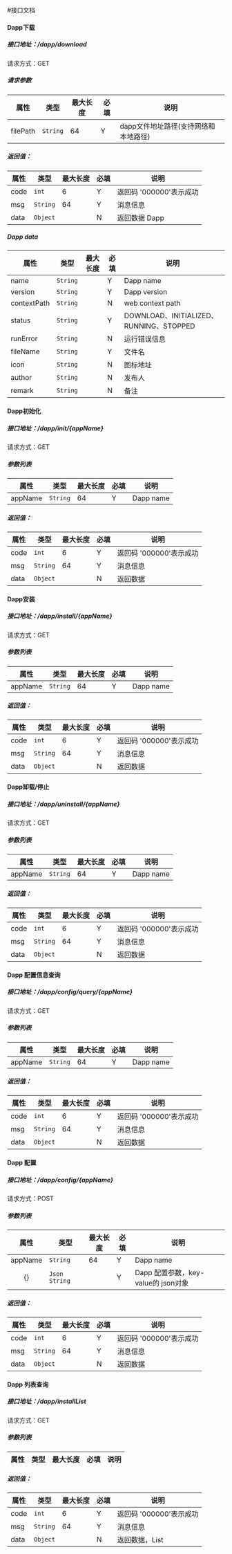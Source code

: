 #接口文档

#### Dapp下载
##### 接口地址：/dapp/download
请求方式：GET
##### 请求参数

| 属性            | 类型            | 最大长度 | 必填 | 说明                           |
| -------------  | -------------   | -------- | ---- | -------------------------------- |
| filePath       | `String`        | 64       | Y    | dapp文件地址路径(支持网络和本地路径)

##### 返回值：

| 属性            | 类型            | 最大长度 | 必填 | 说明                           |
| -------------  | -------------   | -------- | ---- | -------------------------------- |
| code           | `int`           | 6        | Y    | 返回码 '000000'表示成功
| msg            | `String`        | 64       | Y    | 消息信息
| data           | `Object`        |          | N    | 返回数据 Dapp

##### Dapp data
| 属性          | 类型          | 最大长度 | 必填 | 说明                           |
| ------------- | ------------- | -------- | ---- | ------------------------------ |
| name          | `String`      |          | Y    | Dapp name
| version       | `String`      |          | Y    | Dapp version
| contextPath   | `String`      |          | N    | web context path
| status        | `String`      |          | Y    | DOWNLOAD、INITIALIZED、RUNNING、STOPPED
| runError      | `String`      |          | N    | 运行错误信息
| fileName      | `String`      |          | Y    | 文件名
| icon          | `String`      |          | N    | 图标地址
| author        | `String`      |          | N    | 发布人
| remark        | `String`      |          | N    | 备注


#### Dapp初始化
##### 接口地址：/dapp/init/{appName}
请求方式：GET
##### 参数列表

|     属性     | 类型     | 最大长度 | 必填 | 说明                                              |
| :----------: | -------- | -------- | ---- | ------------------------------------------------- |
| appName        | `String`        | 64       | Y    | Dapp name

##### 返回值：

| 属性            | 类型            | 最大长度 | 必填 | 说明                           |
| -------------  | -------------   | -------- | ---- | -------------------------------- |
| code           | `int`           | 6        | Y    | 返回码 '000000'表示成功
| msg            | `String`        | 64       | Y    | 消息信息
| data           | `Object`        |          | N    | 返回数据


#### Dapp安装
##### 接口地址：/dapp/install/{appName}
请求方式：GET
##### 参数列表

|     属性     | 类型     | 最大长度 | 必填 | 说明                                              |
| :----------: | -------- | -------- | ---- | ------------------------------------------------- |
| appName        | `String`        | 64       | Y    | Dapp name

##### 返回值：

| 属性            | 类型            | 最大长度 | 必填 | 说明                           |
| -------------  | -------------   | -------- | ---- | -------------------------------- |
| code           | `int`           | 6        | Y    | 返回码 '000000'表示成功
| msg            | `String`        | 64       | Y    | 消息信息
| data           | `Object`        |          | N    | 返回数据



#### Dapp卸载/停止
##### 接口地址：/dapp/uninstall/{appName}
请求方式：GET
##### 参数列表

|     属性     | 类型     | 最大长度 | 必填 | 说明                                              |
| :----------: | -------- | -------- | ---- | ------------------------------------------------- |
| appName        | `String`        | 64       | Y    | Dapp name

##### 返回值：

| 属性            | 类型            | 最大长度 | 必填 | 说明                           |
| -------------  | -------------   | -------- | ---- | -------------------------------- |
| code           | `int`           | 6        | Y    | 返回码 '000000'表示成功
| msg            | `String`        | 64       | Y    | 消息信息
| data           | `Object`        |          | N    | 返回数据



#### Dapp 配置信息查询
##### 接口地址：/dapp/config/query/{appName}
请求方式：GET
##### 参数列表

|     属性     | 类型     | 最大长度 | 必填 | 说明                                              |
| :----------: | -------- | -------- | ---- | ------------------------------------------------- |
| appName        | `String`        | 64       | Y    | Dapp name

##### 返回值：

| 属性            | 类型            | 最大长度 | 必填 | 说明                           |
| -------------  | -------------   | -------- | ---- | -------------------------------- |
| code           | `int`           | 6        | Y    | 返回码 '000000'表示成功
| msg            | `String`        | 64       | Y    | 消息信息
| data           | `Object`        |          | N    | 返回数据


#### Dapp 配置
##### 接口地址：/dapp/config/{appName}
请求方式：POST
##### 参数列表

|     属性     | 类型     | 最大长度 | 必填 | 说明                                              |
| :----------: | -------- | -------- | ---- | ------------------------------------------------- |
| appName        | `String`        | 64       | Y    | Dapp name
| {}             | `Json String`   |          | Y    | Dapp 配置参数，key-value的 json对象

##### 返回值：

| 属性            | 类型            | 最大长度 | 必填 | 说明                           |
| -------------  | -------------   | -------- | ---- | -------------------------------- |
| code           | `int`           | 6        | Y    | 返回码 '000000'表示成功
| msg            | `String`        | 64       | Y    | 消息信息
| data           | `Object`        |          | N    | 返回数据


#### Dapp 列表查询
##### 接口地址：/dapp/installList
请求方式：GET
##### 参数列表

|     属性     | 类型     | 最大长度 | 必填 | 说明                                              |
| :----------: | -------- | -------- | ---- | ------------------------------------------------- |

##### 返回值：

| 属性            | 类型            | 最大长度 | 必填 | 说明                           |
| -------------  | -------------   | -------- | ---- | -------------------------------- |
| code           | `int`           | 6        | Y    | 返回码 '000000'表示成功
| msg            | `String`        | 64       | Y    | 消息信息
| data           | `Object`        |          | N    | 返回数据，List<Dapp>